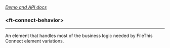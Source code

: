 [_Demo and API docs_](https://filethis.github.io/ft-connect-behavior/components/ft-connect-behavior/)

### \<ft-connect-behavior\>

-----------------------------------------------------------

An element that handles most of the business logic needed by FileThis Connect element variations.
